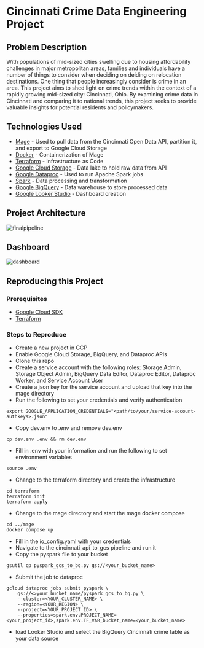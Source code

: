 # Cincinnati Crime Data Engineering Project

## Problem Description
With populations of mid-sized cities swelling due to housing affordability challenges in major metropolitan areas, families and individuals have a number of things to consider when deciding on deiding on relocation destinations. One thing that people increasingly consider is crime in an area. This project aims to shed light on crime trends within the context of a rapidly growing mid-sized city: Cincinnati, Ohio. By examining crime data in Cincinnati and comparing it to national trends, this project seeks to provide valuable insights for potential residents and policymakers.

## Technologies Used
* [Mage](mage.ai) - Used to pull data from the Cincinnati Open Data API, partition it, and export to Google Cloud Storage
* [Docker](https://www.docker.com/) - Containerization of Mage
* [Terraform](https://www.terraform.io/) - Infrastructure as Code
* [Google Cloud Storage](https://cloud.google.com/storage) - Data lake to hold raw data from API
* [Google Dataproc](https://cloud.google.com/dataproc) - Used to run Apache Spark jobs
* [Spark](https://spark.apache.org/) - Data processing and transformation
* [Google BigQuery](https://cloud.google.com/bigquery) - Data warehouse to store processed data
* [Google Looker Studio](https://cloud.google.com/looker-studio) - Dashboard creation

## Project Architecture
![finalpipeline](https://github.com/PeterD5353/ohio-crime-data/assets/58152012/77c28ceb-4f49-4e47-a6d0-cd7ac11ded1d)

## Dashboard
![dashboard](https://github.com/PeterD5353/ohio-crime-data/assets/58152012/6362a992-ec7c-4c18-9b6d-2cb31ef90393)


## Reproducing this Project
### Prerequisites 
* [Google Cloud SDK](https://cloud.google.com/sdk/docs/install)
* [Terraform](https://developer.hashicorp.com/terraform/install)

### Steps to Reproduce
* Create a new project in GCP
* Enable Google Cloud Storage, BigQuery, and Dataproc APIs
* Clone this repo
* Create a service account with the following roles: Storage Admin, Storage Object Admin, BigQuery Data Editor, Dataproc Editor, Dataproc Worker, and Service Account User
* Create a json key for the service account and upload that key into the mage directory
* Run the following to set your credentials and verify authentication
```
export GOOGLE_APPLICATION_CREDENTIALS="<path/to/your/service-account-authkeys>.json"
```
* Copy dev.env to .env and remove dev.env
```
cp dev.env .env && rm dev.env
```
* Fill in .env with your information and run the following to set environment variables
```
source .env
```
* Change to the terraform directory and create the infrastructure
```
cd terraform
terraform init
terraform apply
```
* Change to the mage directory and start the mage docker compose
```
cd ../mage
docker compose up
```
* Fill in the io_config.yaml with your credentials
* Navigate to the cincinnati_api_to_gcs pipeline and run it
* Copy the pyspark file to your bucket
```
gsutil cp pyspark_gcs_to_bq.py gs://<your_bucket_name>
```
* Submit the job to dataproc
```
gcloud dataproc jobs submit pyspark \
    gs://<>your_bucket_name/pyspark_gcs_to_bq.py \
    --cluster=<YOUR_CLUSTER_NAME> \
    --region=<YOUR_REGION> \
    --project=<YOUR_PROJECT_ID> \
    --properties=spark.env.PROJECT_NAME=<your_project_id>,spark.env.TF_VAR_bucket_name=<your_bucket_name>
```
* load Looker Studio and select the BigQuery Cincinnati crime table as your data source

